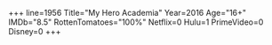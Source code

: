 +++
line=1956
Title="My Hero Academia"
Year=2016
Age="16+"
IMDb="8.5"
RottenTomatoes="100%"
Netflix=0
Hulu=1
PrimeVideo=0
Disney=0
+++

